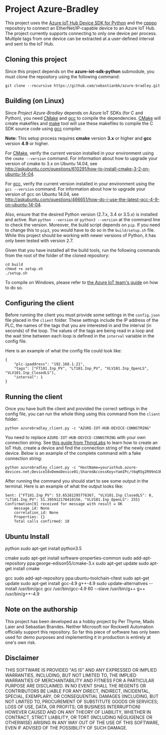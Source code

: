 Project Azure-Bradley
=====================

This project uses the [Azure IoT Hub Device SDK for Python](https://github.com/Azure/azure-iot-sdk-python) and the [cpppo](https://github.com/pjkundert/cpppo) repository to connect an EtherNet/IP-capable device to an Azure IoT Hub. The project currently supports connecting to only one device per process. Multiple tags from one device can be extracted at a user-defined interval and sent to the IoT Hub.

Cloning this project
--------------------

Since this project depends on the **azure-iot-sdk-python** submodule, you must clone the repository using the following command:

```
git clone --recursive https://github.com/sebastianbk/azure-bradley.git
```

Building (on Linux)
-------------------

Since *Project Azure-Bradley* depends on Azure IoT SDKs (for C and Python), you need [CMake] and [gcc] to compile the dependencies. [CMake] will create makefiles and [make] tool will use these makefiles to compile the C SDK source code using [gcc] compiler.

**Note:** This setup process requires **cmake** version **3.x** or higher and **gcc** version **4.9** or higher. 

For [CMake], verify the current version installed in your environment using the `cmake --version` command. For information about how to upgrade your version of cmake to 3.x on Ubuntu 14.04, see http://askubuntu.com/questions/610291/how-to-install-cmake-3-2-on-ubuntu-14-04.

For [gcc], verify the current version installed in your environment using the `gcc --version` command. For information about how to upgrade your version of gcc on Ubuntu 14.04, see http://askubuntu.com/questions/466651/how-do-i-use-the-latest-gcc-4-9-on-ubuntu-14-04.

Also, ensure that the desired Python version (2.7.x, 3.4 or 3.5.x) is installed and active. Run `python --version` or `python3 --version` at the command line to check the version. Moreover, the build script depends on `pip`. If you need to change this to `pip3`, you would have to do so in the `build/setup.sh` file. While this project should be working with newer versions of Python, it has only been tested with version 2.7.

Given that you have installed all the build tools, run the following commands from the root of the folder of the cloned repository:

```
cd build
chmod +x setup.sh
./setup.sh
```

To compile on Windows, please refer to [the Azure IoT team's guide](https://github.com/Azure/azure-iot-sdk-python/blob/master/doc/python-devbox-setup.md) on how to do so.

Configuring the client
----------------------

Before running the client you must provide some settings in the `config.json` file placed in the `client` folder. These settings include the IP address of the PLC, the names of the tags that you are interested in and the interval (in seconds) of the loop. The values of the tags are being read in a loop and the wait time between each loop is defined in the `interval` variable in the config file.

Here is an example of what the config file could look like:

```
{
    "plc-ipaddress": "192.168.1.21",
    "tags": ["FT101.Inp_PV", "LT101.Inp_PV", "VLV101.Inp_OpenLS", "VLV101.Inp_ClosedLS"],
    "interval": 1
}
```

Running the client
------------------

Once you have built the client and provided the correct settings in the config file, you can run the whole thing using this command from the `client` folder:

```
python azurebradley_client.py -c "AZURE-IOT-HUB-DEVICE-CONNSTRING"
```

You need to replace `AZURE-IOT-HUB-DEVICE-CONNSTRING` with your own connection string. See [this guide from ThingLabs](http://web.archive.org/web/20160710185640/http://thinglabs.io/setup-azure-iot-hub) to learn how to create an IoT Hub, create a device and find the connection string of the newly created device. Below is an example of the complete command with a fake connection string:

```
python azurebradley_client.py -c "HostName=youriothub.azure-devices.net;DeviceId=DemoDevice01;SharedAccessKey=YamIPc/t6qR5g2R99nG3RRjGcbRq2Cn36oMmXPGdfkw="
```

After running the command you should start to see some output in the terminal. Here is an example of what the output looks like:

```
Sent: {"FT101.Inp_PV": 53.65281295776367, "VLV101.Inp_ClosedLS": 0, "LT101.Inp_PV": 51.395912170410156, "VLV101.Inp_OpenLS": 255}
Confirmation[9] received for message with result = OK
    message_id: None
    correlation_id: None
    Properties: {}
    Total calls confirmed: 10
```
Ubuntu Install
--------------
python
sudo apt-get install python3.5

cmake
sudo apt-get install software-properties-common
sudo add-apt-repository ppa:george-edison55/cmake-3.x
sudo apt-get update
sudo apt-get install cmake

gcc
sudo add-apt-repository ppa:ubuntu-toolchain-r/test
sudo apt-get update
sudo apt-get install gcc-4.9 g++-4.9
sudo update-alternatives --install /usr/bin/gcc gcc /usr/bin/gcc-4.9 60 --slave /usr/bin/g++ g++ /usr/bin/g++-4.9


Note on the authorship
----------------------

This project has been developed as a hobby project by Per Thyme, Mads Laier and Sebastian Brandes. Neither Microsoft nor Rockwell Automation officially support this repository. So far this piece of software has only been used for demo purposes and implementing it in production is entirely at one's own risk.

Disclaimer
----------
THIS SOFTWARE IS PROVIDED "AS IS" AND ANY EXPRESSED OR IMPLIED WARRANTIES, INCLUDING, BUT NOT LIMITED TO, THE IMPLIED WARRANTIES OF MERCHANTABILITY AND FITNESS FOR A PARTICULAR PURPOSE ARE DISCLAIMED. IN NO EVENT SHALL THE REGENTS OR CONTRIBUTORS BE LIABLE FOR ANY DIRECT, INDIRECT, INCIDENTAL, SPECIAL, EXEMPLARY, OR CONSEQUENTIAL DAMAGES (INCLUDING, BUT NOT LIMITED TO, PROCUREMENT OF SUBSTITUTE GOODS OR SERVICES; LOSS OF USE, DATA, OR PROFITS; OR BUSINESS INTERRUPTION)
HOWEVER CAUSED AND ON ANY THEORY OF LIABILITY, WHETHER IN CONTRACT, STRICT LIABILITY, OR TORT (INCLUDING NEGLIGENCE OR OTHERWISE) ARISING IN ANY WAY OUT OF THE USE OF THIS SOFTWARE, EVEN IF ADVISED OF THE POSSIBILITY OF SUCH DAMAGE.

[visual-studio]: https://www.visualstudio.com/downloads/
[device-explorer]: https://github.com/Azure/azure-iot-sdks/tree/master/tools/DeviceExplorer
[toradex-CE8-sdk]:http://docs.toradex.com/102578
[application-builder]:http://www.microsoft.com/download/details.aspx?id=38819
[azure-shared-c-utility]:https://github.com/Azure/azure-c-shared-utility
[azure-uamqp-c]:https://github.com/Azure/azure-uamqp-c
[azure-umqtt-c]:https://github.com/Azure/azure-umqtt-c
[Releases of azure-iot-sdk-c]:https://github.com/Azure/azure-iot-sdk-c/releases
[solution(.sln) file]:https://msdn.microsoft.com/en-us/library/bb165951.aspx
[NuGet]:https://www.nuget.org/
[CMake]:https://cmake.org/
[MSBuild]:https://msdn.microsoft.com/en-us/library/0k6kkbsd.aspx
[OpenSSL]:https://www.openssl.org/
[OpenSSL Downloads]: https://www.openssl.org/source/
[OpenSSL Installation]:https://github.com/openssl/openssl/blob/master/INSTALL
[Compilation_and_Installation]:https://wiki.openssl.org/index.php/Compilation_and_Installation#Windows
[Ubuntu]:http://www.ubuntu.com/desktop
[gcc]:https://gcc.gnu.org/
[make]:https://www.gnu.org/software/make/
